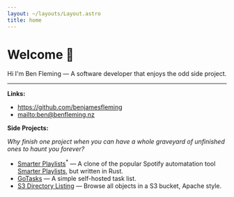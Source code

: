 ```yaml
---
layout: ~/layouts/Layout.astro
title: home
---
```


# Welcome 👋

Hi I'm Ben Fleming ― A software developer that enjoys the odd side project.

---

**Links:**

* <https://github.com/benjamesfleming>
* <mailto:ben@benfleming.nz>

**Side Projects:**

*Why finish one project when you can have a whole graveyard of unfinished ones to haunt you forever?*

* [Smarter Playlists](https://github.com/benjamesfleming/smarterplaylists-rs)<sup>*</sup> ― A clone of the popular Spotify automatation tool [Smarter Playlists](http://smarterplaylists.playlistmachinery.com/), but written in Rust.
* [GoTasks](https://github.com/benjamesfleming/gotasks) ― A simple self-hosted task list.
* [S3 Directory Listing](https://github.com/benjamesfleming/s3-directory-listing) ― Browse all objects in a S3 bucket, Apache style. 